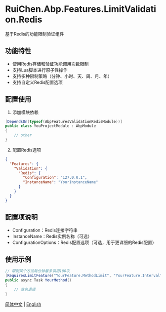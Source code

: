 # RuiChen.Abp.Features.LimitValidation.Redis

基于Redis的功能限制验证组件

## 功能特性

* 使用Redis存储和验证功能调用次数限制
* 支持Lua脚本进行原子性操作
* 支持多种限制策略（分钟、小时、天、周、月、年）
* 支持自定义Redis配置选项

## 配置使用

1. 添加模块依赖

```csharp
[DependsOn(typeof(AbpFeaturesValidationRedisModule))]
public class YouProjectModule : AbpModule
{
    // other
}
```

2. 配置Redis选项

```json
{
  "Features": {
    "Validation": {
      "Redis": {
        "Configuration": "127.0.0.1",
        "InstanceName": "YourInstanceName"
      }
    }
  }
}
```

## 配置项说明

* Configuration：Redis连接字符串
* InstanceName：Redis实例名称（可选）
* ConfigurationOptions：Redis配置选项（可选，用于更详细的Redis配置）

## 使用示例

```csharp
// 限制某个方法每分钟最多调用100次
[RequiresLimitFeature("YourFeature.MethodLimit", "YourFeature.Interval", LimitPolicy.Minute)]
public async Task YourMethod()
{
    // 业务逻辑
}
```

[简体中文](./README.md) | [English](./README.EN.md)
